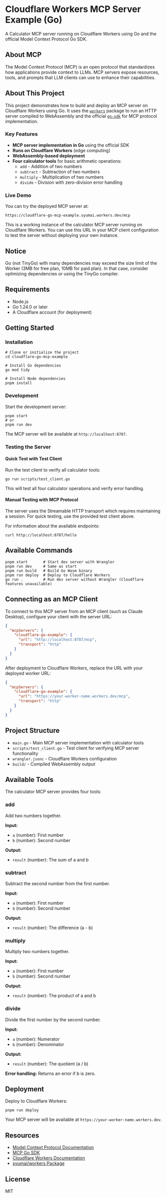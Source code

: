# Cloudflare Workers MCP Server Example (Go)

A Calculator MCP server running on Cloudflare Workers using Go and the official Model Context Protocol Go SDK.

## About MCP

The Model Context Protocol (MCP) is an open protocol that standardizes how applications provide context to LLMs. MCP servers expose resources, tools, and prompts that LLM clients can use to enhance their capabilities.

## About This Project

This project demonstrates how to build and deploy an MCP server on Cloudflare Workers using Go. It uses the [`workers`](https://github.com/syumai/workers) package to run an HTTP server compiled to WebAssembly and the official [`go-sdk`](https://github.com/modelcontextprotocol/go-sdk) for MCP protocol implementation.

### Key Features

- **MCP server implementation in Go** using the official SDK
- **Runs on Cloudflare Workers** (edge computing)
- **WebAssembly-based deployment**
- **Four calculator tools** for basic arithmetic operations:
  - `add` - Addition of two numbers
  - `subtract` - Subtraction of two numbers
  - `multiply` - Multiplication of two numbers
  - `divide` - Division with zero-division error handling

### Live Demo

You can try the deployed MCP server at:

```
https://cloudflare-go-mcp-example.syumai.workers.dev/mcp
```

This is a working instance of the calculator MCP server running on Cloudflare Workers. You can use this URL in your MCP client configuration to test the server without deploying your own instance.

## Notice

Go (not TinyGo) with many dependencies may exceed the size limit of the Worker (3MB for free plan, 10MB for paid plan). In that case, consider optimizing dependencies or using the TinyGo compiler.

## Requirements

- Node.js
- Go 1.24.0 or later
- A Cloudflare account (for deployment)

## Getting Started

### Installation

```console
# Clone or initialize the project
cd cloudflare-go-mcp-example

# Install Go dependencies
go mod tidy

# Install Node dependencies
pnpm install
```

### Development

Start the development server:

```console
pnpm start
# or
pnpm run dev
```

The MCP server will be available at `http://localhost:8787`.

### Testing the Server

#### Quick Test with Test Client

Run the test client to verify all calculator tools:

```console
go run scripts/test_client.go
```

This will test all four calculator operations and verify error handling.

#### Manual Testing with MCP Protocol

The server uses the Streamable HTTP transport which requires maintaining a session. For quick testing, use the provided test client above.

For information about the available endpoints:

```console
curl http://localhost:8787/hello
```

## Available Commands

```console
pnpm start       # Start dev server with Wrangler
pnpm run dev     # Same as start
pnpm run build   # Build Go Wasm binary
pnpm run deploy  # Deploy to Cloudflare Workers
go run .         # Run dev server without Wrangler (Cloudflare features unavailable)
```

## Connecting as an MCP Client

To connect to this MCP server from an MCP client (such as Claude Desktop), configure your client with the server URL:

```json
{
  "mcpServers": {
    "cloudflare-go-example": {
      "url": "http://localhost:8787/mcp",
      "transport": "http"
    }
  }
}
```

After deployment to Cloudflare Workers, replace the URL with your deployed worker URL:

```json
{
  "mcpServers": {
    "cloudflare-go-example": {
      "url": "https://your-worker-name.workers.dev/mcp",
      "transport": "http"
    }
  }
}
```

## Project Structure

- `main.go` - Main MCP server implementation with calculator tools
- `scripts/test_client.go` - Test client for verifying MCP server functionality
- `wrangler.jsonc` - Cloudflare Workers configuration
- `build/` - Compiled WebAssembly output

## Available Tools

The calculator MCP server provides four tools:

### add
Add two numbers together.

**Input:**
- `a` (number): First number
- `b` (number): Second number

**Output:**
- `result` (number): The sum of a and b

### subtract
Subtract the second number from the first number.

**Input:**
- `a` (number): First number
- `b` (number): Second number

**Output:**
- `result` (number): The difference (a - b)

### multiply
Multiply two numbers together.

**Input:**
- `a` (number): First number
- `b` (number): Second number

**Output:**
- `result` (number): The product of a and b

### divide
Divide the first number by the second number.

**Input:**
- `a` (number): Numerator
- `b` (number): Denominator

**Output:**
- `result` (number): The quotient (a / b)

**Error handling:** Returns an error if b is zero.

## Deployment

Deploy to Cloudflare Workers:

```console
pnpm run deploy
```

Your MCP server will be available at `https://your-worker-name.workers.dev`.

## Resources

- [Model Context Protocol Documentation](https://modelcontextprotocol.io/)
- [MCP Go SDK](https://github.com/modelcontextprotocol/go-sdk)
- [Cloudflare Workers Documentation](https://developers.cloudflare.com/workers/)
- [syumai/workers Package](https://github.com/syumai/workers)

## License

MIT
